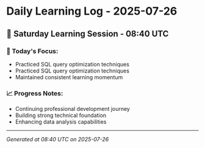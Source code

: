# Daily Learning Log - 2025-07-26

## 📅 Saturday Learning Session - 08:40 UTC

### 🎯 Today's Focus:
- Practiced SQL query optimization techniques
- Practiced SQL query optimization techniques
- Maintained consistent learning momentum

### 📈 Progress Notes:
- Continuing professional development journey
- Building strong technical foundation
- Enhancing data analysis capabilities

---
*Generated at 08:40 UTC on 2025-07-26*
